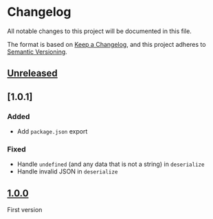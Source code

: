 # Changelog

All notable changes to this project will be documented in this file.

The format is based on [Keep a Changelog](https://keepachangelog.com/en/1.0.0/),
and this project adheres to [Semantic Versioning](https://semver.org/spec/v2.0.0.html).

## [Unreleased]

## [1.0.1]

### Added

- Add `package.json` export

### Fixed

- Handle `undefined` (and any data that is not a string) in `deserialize`
- Handle invalid JSON in `deserialize`

## [1.0.0]

First version

[unreleased]: https://github.com/MacFJA/js-serializer/compare/1.0.0...HEAD
[1.0.0]: https://github.com/MacFJA/js-serializer/releases/tag/1.0.0
